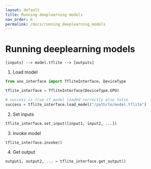```yaml
---
layout: default
title: Running deeplearning models
nav_order: 6
permalink: /docs/running_deeplearning_models
---
```


# Running deeplearning models

`[inputs] --> model.tflite --> [outputs]`

1. Load model

  ```python
  from anx_interface import TfliteInterface, DeviceType
  
  tflite_interface = TfliteInterface(DeviceType.GPU)

  # success is true if model loaded correctly else false
  success = tflite_interface.load_model("/path/to/model.tflite")
  ```
2. Set inputs
 
  ```python
  tflite_interface.set_input([input1, input2, ...])
  ```
3. Invoke model

  ```python
  tflite_interface.invoke()
  ```
4. Get output

  ```python
  output1, output2, ... = tflite_interface.get_output()
  ```
